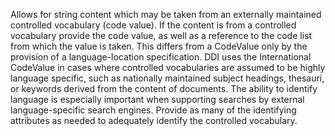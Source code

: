 Allows for string content which may be taken from an externally maintained controlled vocabulary (code value). If the content is from a controlled vocabulary provide the code value, as well as a reference to the code list from which the value is taken. This differs from a CodeValue only by the provision of a language-location specification. DDI uses the International CodeValue in cases where controlled vocabularies are assumed to be highly language specific, such as nationally maintained subject headings, thesauri, or keywords derived from the content of documents. The ability to identify language is especially important when supporting searches by external language-specific search engines. Provide as many of the identifying attributes as needed to adequately identify the controlled vocabulary.